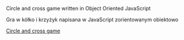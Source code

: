 Circle and cross game written in Object Oriented JavaScript

Gra w kółko i krzyżyk napisana w JavaScript zorientowanym obiektowo

[Circle and cross game](https://grzegorzwirtek.github.io/circle-and-cross-game/)
